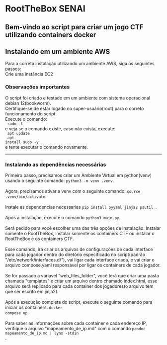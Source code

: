 # RootTheBox SENAI
## Bem-vindo ao script para criar um jogo CTF utilizando containers docker

## Instalando em um ambiente AWS
Para a correta instalação utilizando um ambiente AWS, siga os seguintes passos:<br>
Crie uma instância EC2


### Observações importantes
O script foi criado e testado em um ambiente com sistema operacional debian 12(bookworm). <br> 
Certifique-se de estar logado no super-usuário(root) para o correto funcionamento do script. <br>
Execute o comando:<br> <code> sudo -l </code> <br>e veja se o comando existe, caso não exista, execute:<br> <code> apt update </code><br><code> apt install sudo -y </code><br>
e tente executar o comando novamente.

<hr>

### Instalando as dependências necessárias
Primeiro passo, precisamos criar um Ambiente Virtual em python(venv) usando o seguinte comando: <code>python3 -m venv .venv</code>.<br><br>
Agora, precisamos ativar a venv com o seguinte comando: <code>source .venv/bin/activate</code>.<br><br>
Instale as dependencias necessarias <code>pip install pyyaml jinja2 psutil </code>.<br><br>
Após a instalação, execute o comando <code>python3 main.py</code>.<br><br>
Será pedido para você escolher uma das três opções de instalação: Instalar somente o RootTheBox, instalar somente os containers CTF ou instalar o RootTheBox e os containers CTF.<br><br>
Esse comando, irá criar os arquivos de configurações de cada interface para cada jogador dentro do diretório especificado no script(padrão "/etc/network/interfaces.d/"), vai ligar cada interface criada, e vai criar o arquivo compose.yaml responsável por ligar os containers de cada jogador.<br><br>
Se for passado a variavel "web_files_folder", você terá que criar uma pasta chamada "templates" e criar um arquivo dentro chamado index.html, esse arquivo será replicado para cada container dos jogadores(o arquivo tem que ser escrito em jinja2).<br><br>
Após a execução completa do script, execute o seguinte comando para iniciar os containers: <code>docker compose up</code>.<br><br>
Para saber as informações sobre cada container e cada endereço IP, verifique o arquivo "mapeamento_de_ip.md" com o comando <code>pandoc mapeamento_de_ip.md | lynx -stdin </code>.